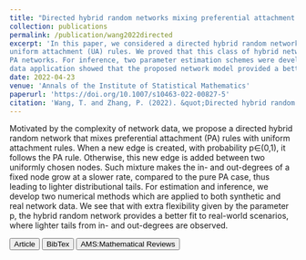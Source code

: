 ```yaml
---
title: "Directed hybrid random networks mixing preferential attachment with uniform attachment mechanisms"
collection: publications
permalink: /publication/wang2022directed
excerpt: 'In this paper, we considered a directed hybrid random network mixing preferential attahcment (PA) rules with
uniform attachment (UA) rules. We proved that this class of hybrid networks would have lighter distributional tails than directed
PA networks. For inference, two parameter estimation schemes were developed, and justified by simulations. A real network
data application showed that the proposed network model provided a better fit than pure PA model.'
date: 2022-04-23
venue: 'Annals of the Institute of Statistical Mathematics'
paperurl: 'https://doi.org/10.1007/s10463-022-00827-5'
citation: 'Wang, T. and Zhang, P. (2022). &quot;Directed hybrid random networks mixing preferential attachment with uniform attachment mechanisms.&quot; <i>Annals of the Institute of Statistical Mathematics</i>, <b>74</b>(5), 957--986.'
---
```

Motivated by the complexity of network data, we propose a directed hybrid random network that mixes 
preferential attachment (PA) rules with uniform attachment rules. When a new edge is created, with probability 
p∈(0,1), it follows the PA rule. Otherwise, this new edge is added between two uniformly chosen nodes. 
Such mixture makes the in- and out-degrees of a fixed node grow at a slower rate, compared to the pure PA case, 
thus leading to lighter distributional tails. For estimation and inference, we develop two numerical methods which 
are applied to both synthetic and real network data. We see that with extra flexibility given by the parameter p, 
the hybrid random network provides a better fit to real-world scenarios, where lighter tails from in- and out-degrees 
are observed.

<button class="IPbutton" type="button" onclick="window.location='https://doi.org/10.1007/s10463-022-00827-5'">Article</button>
<button class="IPbutton" type="button" onclick="window.location='https://panpan-zhang.com/files/wang2022directed.bib'">BibTex</button>
<button class="IPbutton" type="button" onclick="window.location='https://mathscinet.ams.org/mathscinet-getitem?mr=4467842'">AMS:Mathematical Reviews</button>

